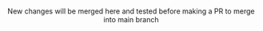 <!-- PROJECT LOGO -->
<br />
<p align="center">
  <p align="center">
    New changes will be merged here and tested before making a PR to merge into main branch
  </p>
</p>



